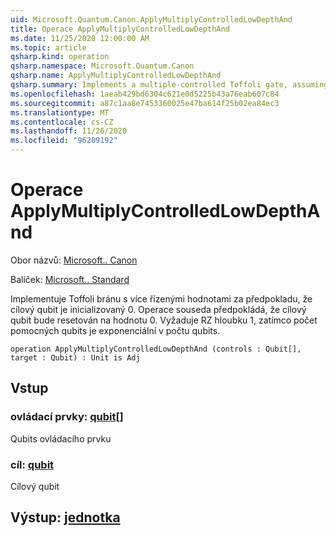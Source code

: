 ```yaml
---
uid: Microsoft.Quantum.Canon.ApplyMultiplyControlledLowDepthAnd
title: Operace ApplyMultiplyControlledLowDepthAnd
ms.date: 11/25/2020 12:00:00 AM
ms.topic: article
qsharp.kind: operation
qsharp.namespace: Microsoft.Quantum.Canon
qsharp.name: ApplyMultiplyControlledLowDepthAnd
qsharp.summary: Implements a multiple-controlled Toffoli gate, assuming that target qubit is initialized 0.  The adjoint operation assumes that the target qubit will be reset to 0.  Requires a Rz depth of 1, while the number of helper qubits are exponential in the number of qubits.
ms.openlocfilehash: 1aeab429bd6304c621e0d5225b43a76eab607c84
ms.sourcegitcommit: a87c1aa8e7453360025e47ba614f25b02ea84ec3
ms.translationtype: MT
ms.contentlocale: cs-CZ
ms.lasthandoff: 11/26/2020
ms.locfileid: "96209192"
---
```

# <a name="applymultiplycontrolledlowdepthand-operation"></a>Operace ApplyMultiplyControlledLowDepthAnd

Obor názvů: [Microsoft.. Canon](xref:Microsoft.Quantum.Canon)

Balíček: [Microsoft.. Standard](https://nuget.org/packages/Microsoft.Quantum.Standard)


Implementuje Toffoli bránu s více řízenými hodnotami za předpokladu, že cílový qubit je inicializovaný 0.  Operace souseda předpokládá, že cílový qubit bude resetován na hodnotu 0.  Vyžaduje RZ hloubku 1, zatímco počet pomocných qubits je exponenciální v počtu qubits.

```qsharp
operation ApplyMultiplyControlledLowDepthAnd (controls : Qubit[], target : Qubit) : Unit is Adj
```


## <a name="input"></a>Vstup

### <a name="controls--qubit"></a>ovládací prvky: [qubit](xref:microsoft.quantum.lang-ref.qubit)[]

Qubits ovládacího prvku


### <a name="target--qubit"></a>cíl: [qubit](xref:microsoft.quantum.lang-ref.qubit)

Cílový qubit



## <a name="output--unit"></a>Výstup: [jednotka](xref:microsoft.quantum.lang-ref.unit)

